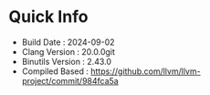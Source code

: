 # Quick Info
* Build Date : 2024-09-02
* Clang Version : 20.0.0git
* Binutils Version : 2.43.0
* Compiled Based : https://github.com/llvm/llvm-project/commit/984fca5a

